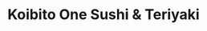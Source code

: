 ---
layout: place
title: "Koibito One Sushi & Teriyaki"
permalink: /washington/lacey/koibito-one-sushi-teriyaki.html
stateAbbr: WA
stateName: Washington
cityName: Lacey
seo:
  name: "Koibito One Sushi & Teriyaki"
  type: Restaurant
  links: null
description: "Looking for sushi in Lacey, Washington? Check out Koibito One Sushi & Teriyaki for a delightful Japanese dining experience. Enjoy a variety of sushi and othe..."
place_id: ChIJ9wslUjYLkVQRRoVW69o_zq0
photos:
  - name: >-
      places/ChIJ9wslUjYLkVQRRoVW69o_zq0/photos/AeeoHcIlRvmOnBQCcC5hE8AjnGtjm4GaiWO4VwbiuC1zRkWN6Qwck45UrITEmY_mWkMjWR7dzOjoSlvH0UPZ_QdgkKdQxD4kMihHokZH5KArn5yr03IvW7rGYGDnXI6A087OnS8I3p586U67xoiCh3kbSpKva_Gt_nX9HEn975k1tr9BAeP7le5B_qfeud3oOkJG6HqeGKIVPSUXtFUafcThcxKotLnbarh8Rff3z4koOingchSTtNftex1EyXD_sgIyWWHDXsT9PXuqQdcXBQz5kMV9Xz_YNCQJL-9xb6531tI79A
    widthPx: 1024
    heightPx: 576
    authorAttributions:
      - displayName: Koibito One Sushi & Teriyaki
        uri: https://maps.google.com/maps/contrib/108974794931547041422
        photoUri: >-
          https://lh3.googleusercontent.com/a/ACg8ocJ4E8abfpHzho5GWAMpuJg6DHfl8i_Q0GRZPfS89LDWM7xmCg=s100-p-k-no-mo
    flagContentUri: >-
      https://www.google.com/local/imagery/report/?cb_client=maps_api_places.places_api&image_key=!1e10!2sAF1QipM9RP559HjXK3xHlnsrN0fQlqsy0AJ_FJub24lS&hl=en-US
    googleMapsUri: >-
      https://www.google.com/maps/place//data=!3m4!1e2!3m2!1sAF1QipM9RP559HjXK3xHlnsrN0fQlqsy0AJ_FJub24lS!2e10!4m2!3m1!1s0x54910b3652250bf7:0xadce3fdaeb568546
  - name: >-
      places/ChIJ9wslUjYLkVQRRoVW69o_zq0/photos/AeeoHcJHPuKmI7oz-pzRHCh_ESC4EVvTMn8uNnZfYzVjX4TcReeD61ysQkFWuJOKpgv1aPblV-MIvVuJomell-rIEM3a4v6J4EtyH8fTrJlG3-d3JrhcDZNSS_T0GLwvMG6YKsnzQBaW6B_CnNEL7DHy3hnPk02cDk1zecc2iOxHJtY26PE20VSb4S3OLOwG6WpEmolhs63EwIw_s7vNmdq7PVSsTlisFpH7-XL-K6WhlisbZFJwDiuL_NIzIub2dHiJdTbo6b25ELXLVHGNf9Z2M6cH3bQMkJGVlUp51fX5wLNX4g
    widthPx: 1080
    heightPx: 1080
    authorAttributions:
      - displayName: Koibito One Sushi & Teriyaki
        uri: https://maps.google.com/maps/contrib/108974794931547041422
        photoUri: >-
          https://lh3.googleusercontent.com/a/ACg8ocJ4E8abfpHzho5GWAMpuJg6DHfl8i_Q0GRZPfS89LDWM7xmCg=s100-p-k-no-mo
    flagContentUri: >-
      https://www.google.com/local/imagery/report/?cb_client=maps_api_places.places_api&image_key=!1e10!2sAF1QipNXjDH07rWWFV7QQlLy3SnvjYjkQLEuy-gJxN7U&hl=en-US
    googleMapsUri: >-
      https://www.google.com/maps/place//data=!3m4!1e2!3m2!1sAF1QipNXjDH07rWWFV7QQlLy3SnvjYjkQLEuy-gJxN7U!2e10!4m2!3m1!1s0x54910b3652250bf7:0xadce3fdaeb568546
  - name: >-
      places/ChIJ9wslUjYLkVQRRoVW69o_zq0/photos/AeeoHcLusPvU2bycIqLzV_rW4AuJmSYf1djjvf99xqyxfoVfccEq4T9Mlb9B4vgq7yn3rU6rItpHTE1ttQCuUoScai-MpMYRH8LzsLwh3M_T9YlI7D-PmzWj0agh2e_d_aRhVM3gqrnIlTqjAP7l2YUR2ZlsRO7yIiV6zkz7Fo1Hakz1-Wl83JhaI4_dX5QgrhjgJXg0u3K0PR7Bfvaga2EAKKOgbBwx_9ORyDbUlGWJYZWAHRvuX0KrQLJdQy8KeZaj70q68n5LYCeMTELqNiMdHqhC5MASbkxd9-g8QHFgrFFSMqMbk_VV97T5rrbu66tvIzFO9s7u5VucgnyTuIAYEWqcI3M4TW2aek1mILpGXIhVJTclv7IifKp7mBJKJZzA_kdWeyg4pgsZKb-qPn9EloTBxbGtoxsVKfC2mHfIDydc1g
    widthPx: 1600
    heightPx: 1200
    authorAttributions:
      - displayName: Joseph Hong
        uri: https://maps.google.com/maps/contrib/103673501261990081312
        photoUri: >-
          https://lh3.googleusercontent.com/a/ACg8ocL5WrsXD6rdb5IceXLXKAQOnxf4Ur08HX_KDDmQja4Adwa1Vg=s100-p-k-no-mo
    flagContentUri: >-
      https://www.google.com/local/imagery/report/?cb_client=maps_api_places.places_api&image_key=!1e10!2sCIHM0ogKEICAgMDw3rnpGg&hl=en-US
    googleMapsUri: >-
      https://www.google.com/maps/place//data=!3m4!1e2!3m2!1sCIHM0ogKEICAgMDw3rnpGg!2e10!4m2!3m1!1s0x54910b3652250bf7:0xadce3fdaeb568546
  - name: >-
      places/ChIJ9wslUjYLkVQRRoVW69o_zq0/photos/AeeoHcJOXVDwgu3fcD3GkvOr9cZjzIhsyU8cZ1CRQU3NXITl221IA_ZgemlFJRTU8y_m82KvVBtlZm1mebw9qkNP_qq1M2wxAC2D7qEpFlzia20sTtrFi5NedAvW6FOKsqRmmWl9VblrdXNkOBjlS5B109c7TDOE1aT9hj5coBXM6yYmQRWgABt5dMuB5ESB-_o8w0yvo4vTnIbLKrBQgtbdUPUG1tmv9YUtbi2w31j_6MhkpMn4pdz_n-0sGJCB8FHqa17XDs_1PFYd5fE64GE-pKxIi8OrUOkyWRrrUQNEkPtY-8vEptkySsOx2JNzGi_yTdPUSkSFsGQaRwbLsoPGErKehAFwrR9S7GRJFXvMBDk8J-1u3XbnXXqnvR1xDPgANWLRlwyzCl3GDF3-I_kHiMcnAyJQt70jgFarrQWrTZQYBXw
    widthPx: 4032
    heightPx: 3024
    authorAttributions:
      - displayName: Michelle Cardona
        uri: https://maps.google.com/maps/contrib/112003686303623214038
        photoUri: >-
          https://lh3.googleusercontent.com/a-/ALV-UjVcNXiA244PnXdf-8sgU6XuYWqXyGH8mFxAv0yXPIo6HrKPeQQN=s100-p-k-no-mo
    flagContentUri: >-
      https://www.google.com/local/imagery/report/?cb_client=maps_api_places.places_api&image_key=!1e10!2sCIHM0ogKEICAgICrhZCo_wE&hl=en-US
    googleMapsUri: >-
      https://www.google.com/maps/place//data=!3m4!1e2!3m2!1sCIHM0ogKEICAgICrhZCo_wE!2e10!4m2!3m1!1s0x54910b3652250bf7:0xadce3fdaeb568546
  - name: >-
      places/ChIJ9wslUjYLkVQRRoVW69o_zq0/photos/AeeoHcKgjVMMJZiG-AtKzBYM2NFpCqCQYvTjo4ae5WR5ynJ7mw5rfCWYj2L_QqyS_o2L42k8JcZpg4fwBBkejbYEbaAn1A6FWrBFTz4yawTd2ApCyR-rErKennxEK8zZsq5qneOjgR6kNu5sQwrHYF4z9wPyE4k7br3c6hzXysI-uI_y78QTznA7UpODBwomxdlLSqlVu3U3_hhqeSyWo61TQui7w6SL88GQmjGa5tPQ-RBC8n3YX3VeleBGzGwpr5_Kh3i2VErjy-fjpMmVFDLUZeqsR5YKX2K-G5_lPgO__Dtjpg
    widthPx: 1024
    heightPx: 576
    authorAttributions:
      - displayName: Koibito One Sushi & Teriyaki
        uri: https://maps.google.com/maps/contrib/108974794931547041422
        photoUri: >-
          https://lh3.googleusercontent.com/a/ACg8ocJ4E8abfpHzho5GWAMpuJg6DHfl8i_Q0GRZPfS89LDWM7xmCg=s100-p-k-no-mo
    flagContentUri: >-
      https://www.google.com/local/imagery/report/?cb_client=maps_api_places.places_api&image_key=!1e10!2sAF1QipOO_qNzDJXbKip8uIsXsIw3od59rxi9o3miVxLL&hl=en-US
    googleMapsUri: >-
      https://www.google.com/maps/place//data=!3m4!1e2!3m2!1sAF1QipOO_qNzDJXbKip8uIsXsIw3od59rxi9o3miVxLL!2e10!4m2!3m1!1s0x54910b3652250bf7:0xadce3fdaeb568546
  - name: >-
      places/ChIJ9wslUjYLkVQRRoVW69o_zq0/photos/AeeoHcK-qq024PXvx_Go06aFTxCFMBeW9uyg-czO3akgnjzVFxaiNSvRSk4orAS4G9gTOnrEFmbFlb_q_j_NxX2aqoacjaYNiiq1Jil23joHMwZSsCGPhIWmjG4Rqj1rkKj02A-JrpkJTMC58jkIuOvKl_j6OI6ybObYsCTgy5w1M8Q2NYsmc_T0td2PQm_ySgP5652-cRhYkoB0Jz4iHWAHFiejRF8HqFTu9ji31egAM8OQazRUDg0vfMbqYMLquNzw98H8Wcbp9vZuvuz4Yd4YdRVZeP-B_bIbDxWrG6UINaW57ueZLHuRISmRVFlzZAWoxkSQuiVxGdhw532sgQo_Yzre3iWQ-WDVqhcYc7Rh8N5GiAq4Rb8G7KDOVSbDjhxh5srewaK7QkD8h9jubSpb6Sw3GMTEgeUihnyIj-Tt6BYT0Q
    widthPx: 4032
    heightPx: 3024
    authorAttributions:
      - displayName: Chris Huish
        uri: https://maps.google.com/maps/contrib/102280672719449256491
        photoUri: >-
          https://lh3.googleusercontent.com/a-/ALV-UjUKUNG_tX3WHU4vt4rF4MyZNQyQNWwUX3UOjD7bVtILo_9eGAHOjQ=s100-p-k-no-mo
    flagContentUri: >-
      https://www.google.com/local/imagery/report/?cb_client=maps_api_places.places_api&image_key=!1e10!2sCIHM0ogKEICAgIDGxYn0IA&hl=en-US
    googleMapsUri: >-
      https://www.google.com/maps/place//data=!3m4!1e2!3m2!1sCIHM0ogKEICAgIDGxYn0IA!2e10!4m2!3m1!1s0x54910b3652250bf7:0xadce3fdaeb568546
  - name: >-
      places/ChIJ9wslUjYLkVQRRoVW69o_zq0/photos/AeeoHcL0HgZ18XQnu_IMdT9h1h--Dq_RW0vU1vtHlDImmRnWm64OScWF9FCP0hdetFORM2hnhN2RQKWcOLP_CI22XMO8oJO9fjEmF0G9XEoz9AVCP51yG1ZPywPrYpMfR6eNsdrZBrrv-BdsnRrp1VBbRbdN130nrRVxvNs79u3Avh1VGls0XrVZ1Nr2NwiZxB22e6h96uwBZMsfLtRYeknpnOEth8eSAGUS_KMxjh_rklpZZjR0RBmPAZMsPwZu2QvWqH7zaC_deJUp5qBYzVHXCFrI7igSoHyBg-A6sK6c3pq9xsCq7EqwXNRyWoWksv3eqZAtWlV_2XfHCrlMDX3eR5noBp97cY8M4rfuKifaR9BDCS8FGg7bKYvEvP3U9f4nioJhA0TdLAGa6MA3OuY-zEIYi4HFAlYznt53fTzxNCd57H72
    widthPx: 2048
    heightPx: 1536
    authorAttributions:
      - displayName: Kiduk Choi
        uri: https://maps.google.com/maps/contrib/107988936843575444899
        photoUri: >-
          https://lh3.googleusercontent.com/a/ACg8ocJvd6vdkdnvidjw0j6SWriTnnQkKxKO20UJYE-ow6CaeEvs=s100-p-k-no-mo
    flagContentUri: >-
      https://www.google.com/local/imagery/report/?cb_client=maps_api_places.places_api&image_key=!1e10!2sCIHM0ogKEICAgIDBgYXP6QE&hl=en-US
    googleMapsUri: >-
      https://www.google.com/maps/place//data=!3m4!1e2!3m2!1sCIHM0ogKEICAgIDBgYXP6QE!2e10!4m2!3m1!1s0x54910b3652250bf7:0xadce3fdaeb568546
  - name: >-
      places/ChIJ9wslUjYLkVQRRoVW69o_zq0/photos/AeeoHcLPCk5YEhkyCjUSCSK7xLTRk6C2U5AoOIURWNcKThRJI7J_GKAOXbEp7wlBtPh_mMg9EePIiJPbDwlCEcf6TG3tG6sKqjyebahEqsQIBr7dXs1SWXoor_vzsRkcN1L8lD6WkrDYf0HJ3_EhBvf_0DfMkwKky5hcwraeM7ngxTMe7oo1IrbQft1U5J5HVX35zzOyMCJlZZo9cLrmTOnAdePJhGDzUxZe2AGw6MtyjVKsuM-m-R-_7pgumfSZmoqLtmU-3mEuDeQOH6gkZMTy0y933EBZUS1dChA6za0jfyrV-OTVk9UBgM1jB1xUOAa3HA1FY10TFOU-AVPWU2-aqR2nYpq3I4ppEo_B_JUShKq1lae4i7tnMCMOmlrXasEwe0dPPPPXHIyme4CCC8LLXvPtU0yKexGHyaj-HUIiRyYp9Y6U
    widthPx: 4048
    heightPx: 3036
    authorAttributions:
      - displayName: Tiffany Grau Fay
        uri: https://maps.google.com/maps/contrib/103894650211890842795
        photoUri: >-
          https://lh3.googleusercontent.com/a-/ALV-UjWK8CjjO5lOvJsB6W6FXHA8qMWG1nlD2lQb-fITyyLETbLwRR7WOg=s100-p-k-no-mo
    flagContentUri: >-
      https://www.google.com/local/imagery/report/?cb_client=maps_api_places.places_api&image_key=!1e10!2sCIHM0ogKEICAgICs2NOSpQE&hl=en-US
    googleMapsUri: >-
      https://www.google.com/maps/place//data=!3m4!1e2!3m2!1sCIHM0ogKEICAgICs2NOSpQE!2e10!4m2!3m1!1s0x54910b3652250bf7:0xadce3fdaeb568546
  - name: >-
      places/ChIJ9wslUjYLkVQRRoVW69o_zq0/photos/AeeoHcIBZHX8tdSEtoIPMMRgWjMIlQQH0uFuYCVJt-IEqQXq92pWZwSwhkYWiKw-e6KyQvzYgK08K-3b-T24nw51wtIHiiCV0ip74zY2mu-WMmFrmuLhZfIU_I2iWUP-7AMkMBsSokexLxW4z9dDqY_RVhaCSi4nGKtDngcC6qrFzjVWjhw57IVpdpNmQO7sZ6-1AhbxImZfKN3WGkeb-12wWF0sb5C3R6RwwmoCkm94r93WO-FjVAUp0q8vl3IlSnKM2opETQzCM0spIc-0SpWPua3hqqDLxcYIwUDbYPJTGT92aAPM-W0wlNnvqje_fGNB7lR1PGtC3K-m-LltFBLKrs7pXAe1RfCbI0q2ihVpwBa6E9g4OkJyIbEBw_lvSeA8hyUYrXoTMSoOD3ku-ILOK4UGYGXA-Djk7BKo8YI8QOzDNw
    widthPx: 4000
    heightPx: 1848
    authorAttributions:
      - displayName: Alex H
        uri: https://maps.google.com/maps/contrib/110990405194683984964
        photoUri: >-
          https://lh3.googleusercontent.com/a-/ALV-UjXLzhWwkT_d8TcZYR0l7HZ6mIfWiRoJS73t5EtljKb794LWjHBq=s100-p-k-no-mo
    flagContentUri: >-
      https://www.google.com/local/imagery/report/?cb_client=maps_api_places.places_api&image_key=!1e10!2sCIHM0ogKEICAgICBg_SNLQ&hl=en-US
    googleMapsUri: >-
      https://www.google.com/maps/place//data=!3m4!1e2!3m2!1sCIHM0ogKEICAgICBg_SNLQ!2e10!4m2!3m1!1s0x54910b3652250bf7:0xadce3fdaeb568546
  - name: >-
      places/ChIJ9wslUjYLkVQRRoVW69o_zq0/photos/AeeoHcJljfJ4Au3Gzhyt884C0iZ35iw21fi-seahO6oXH_MHy_uigU1uaZjvCAWZlFkhNJ3Hu0u_8zXvi3Wej6c52fv6qgZzkyeb2xHlLFrBcVy6DMaCvBH8CvMNMc4KCqVlz2S86dzmUAnvGkxPW1ULJ-tBfXLVFgnjqWAjQwUlScV5u_TejaOf33YIlKoewMq_DRjS2Bw4BY6Z77s1SVL5Wc0AmrXUHP12kollNXCpZ7PjZk7oP488Fk9mqGFKEm0pkD3B42-3GJKohp1pnmslEWj9HK0IWC8pKhheJqy6D41EJfoIpLUavjmF99PV5a7L5qHQB22xsEzRhhHUnGS8SBrf58uteZb2sqlLzXtrEMc8wuWwti8TcwYXMvHLHXn5eFGfQeoiAgXeHY8Dn5lIMe_o8vRm7rjKR7KJNOSaBEfGmg
    widthPx: 2992
    heightPx: 2992
    authorAttributions:
      - displayName: sandra blair
        uri: https://maps.google.com/maps/contrib/118135248473696385240
        photoUri: >-
          https://lh3.googleusercontent.com/a-/ALV-UjX3avIfDz44_vqJ016bJM4GMu629ucqJAB4OJvLozvfgut-jL9Rcw=s100-p-k-no-mo
    flagContentUri: >-
      https://www.google.com/local/imagery/report/?cb_client=maps_api_places.places_api&image_key=!1e10!2sCIHM0ogKEICAgMDQ6e25DQ&hl=en-US
    googleMapsUri: >-
      https://www.google.com/maps/place//data=!3m4!1e2!3m2!1sCIHM0ogKEICAgMDQ6e25DQ!2e10!4m2!3m1!1s0x54910b3652250bf7:0xadce3fdaeb568546
address: 730 Sleater Kinney Rd SE Suite F, Lacey, WA 98503, USA
street: 730 Sleater Kinney Rd SE Suite F
city: Lacey
state: WA
zip: '98503'
country: USA
neighborhood: null
latitude: '47.039281'
longitude: '-122.831058'
accessibility_options:
  wheelchairAccessibleParking: true
  wheelchairAccessibleEntrance: true
  wheelchairAccessibleRestroom: true
  wheelchairAccessibleSeating: true
business_status: OPERATIONAL
name: Koibito One Sushi & Teriyaki
google_maps_links:
  directionsUri: >-
    https://www.google.com/maps/dir//''/data=!4m7!4m6!1m1!4e2!1m2!1m1!1s0x54910b3652250bf7:0xadce3fdaeb568546!3e0
  placeUri: https://maps.google.com/?cid=12524017823247664454
  writeAReviewUri: >-
    https://www.google.com/maps/place//data=!4m3!3m2!1s0x54910b3652250bf7:0xadce3fdaeb568546!12e1
  reviewsUri: >-
    https://www.google.com/maps/place//data=!4m4!3m3!1s0x54910b3652250bf7:0xadce3fdaeb568546!9m1!1b1
  photosUri: >-
    https://www.google.com/maps/place//data=!4m3!3m2!1s0x54910b3652250bf7:0xadce3fdaeb568546!10e5
primary_type: Japanese Restaurant
opening_hours:
  regular: null
  current: null
secondary_opening_hours:
  regular:
    weekdayDescriptions: null
    type: null
  current:
    weekdayDescriptions: null
    type: null
phone: null
price_level: null
price_range: null
rating: null
rating_count: 0
website: null
reviews: null
parking_options: null
payment_options: null
allow_dogs: null
curbside_pickup: null
delivery: null
dine_in: null
good_for_children: null
good_for_groups: null
good_for_sports: null
live_music: null
menu_for_children: null
outdoor_seating: null
reservable: null
restroom: null
serves_beer: null
serves_breakfast: null
serves_brunch: null
serves_cocktails: null
serves_coffee: null
serves_dinner: null
serves_dessert: null
serves_lunch: null
serves_vegetarian_food: null
serves_wine: null
takeout: null
summary: null

---